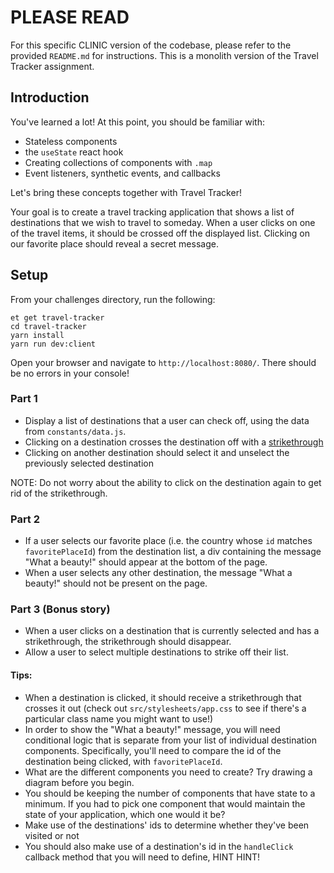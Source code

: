 # PLEASE READ

For this specific CLINIC version of the codebase, please refer to the provided `README.md` for instructions. This is a monolith version of the Travel Tracker assignment.

## Introduction

You've learned a lot! At this point, you should be familiar with:

- Stateless components
- the `useState` react hook
- Creating collections of components with `.map`
- Event listeners, synthetic events, and callbacks

Let's bring these concepts together with Travel Tracker!

Your goal is to create a travel tracking application that shows a list of destinations that we wish to travel to someday. When a user clicks on one of the travel items, it should be crossed off the displayed list. Clicking on our favorite place should reveal a secret message.

## Setup

From your challenges directory, run the following:

```no-highlight
et get travel-tracker
cd travel-tracker
yarn install
yarn run dev:client
```

Open your browser and navigate to `http://localhost:8080/`. There should be no errors in your console!

### Part 1

- Display a list of destinations that a user can check off, using the data from `constants/data.js`.
- Clicking on a destination crosses the destination off with a [strikethrough](https://en.wikipedia.org/wiki/Strikethrough)
- Clicking on another destination should select it and unselect the previously selected destination

NOTE: Do not worry about the ability to click on the destination again to get rid of the strikethrough.

### Part 2

- If a user selects our favorite place (i.e. the country whose `id` matches `favoritePlaceId`) from the destination list, a div containing the message "What a beauty!" should appear at the bottom of the page.
- When a user selects any other destination, the message "What a beauty!" should not be present on the page.

### Part 3 (Bonus story)

- When a user clicks on a destination that is currently selected and has a strikethrough, the strikethrough should disappear.
- Allow a user to select multiple destinations to strike off their list.

#### Tips:

- When a destination is clicked, it should receive a strikethrough that crosses it out (check out `src/stylesheets/app.css` to see if there's a particular class name you might want to use!)
- In order to show the "What a beauty!" message, you will need conditional logic that is separate from your list of individual destination components. Specifically, you'll need to compare the id of the destination being clicked, with `favoritePlaceId`.
- What are the different components you need to create? Try drawing a diagram before you begin.
- You should be keeping the number of components that have state to a minimum. If you had to pick one component that would maintain the state of your application, which one would it be?
- Make use of the destinations' ids to determine whether they've been visited or not
- You should also make use of a destination's id in the `handleClick` callback method that you will need to define, HINT HINT!
